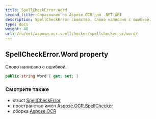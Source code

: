 ```yaml
---
title: SpellCheckError.Word
second_title: Справочник по Aspose.OCR для .NET API
description: SpellCheckError свойство. Слово написано с ошибкой.
type: docs
weight: 40
url: /ru/net/aspose.ocr.spellchecker/spellcheckerror/word/
---
```

## SpellCheckError.Word property

Слово написано с ошибкой.

```csharp
public string Word { get; set; }
```

### Смотрите также

* struct [SpellCheckError](../)
* пространство имен [Aspose.OCR.SpellChecker](../../spellcheckerror/)
* сборка [Aspose.OCR](../../../)


